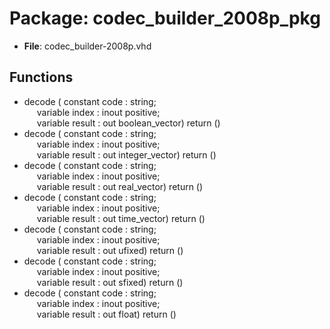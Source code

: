 # Package: codec_builder_2008p_pkg

- **File**: codec_builder-2008p.vhd
## Functions
- decode <font id="function_arguments">( constant code   :       string;<br><span style="padding-left:20px"> variable index  : inout positive;<br><span style="padding-left:20px"> variable result : out   boolean_vector) </font> <font id="function_return">return ()</font>
- decode <font id="function_arguments">( constant code   :       string;<br><span style="padding-left:20px"> variable index  : inout positive;<br><span style="padding-left:20px"> variable result : out   integer_vector) </font> <font id="function_return">return ()</font>
- decode <font id="function_arguments">( constant code   :       string;<br><span style="padding-left:20px"> variable index  : inout positive;<br><span style="padding-left:20px"> variable result : out   real_vector) </font> <font id="function_return">return ()</font>
- decode <font id="function_arguments">( constant code   :       string;<br><span style="padding-left:20px"> variable index  : inout positive;<br><span style="padding-left:20px"> variable result : out   time_vector) </font> <font id="function_return">return ()</font>
- decode <font id="function_arguments">( constant code   :       string;<br><span style="padding-left:20px"> variable index  : inout positive;<br><span style="padding-left:20px"> variable result : out   ufixed) </font> <font id="function_return">return ()</font>
- decode <font id="function_arguments">( constant code   :       string;<br><span style="padding-left:20px"> variable index  : inout positive;<br><span style="padding-left:20px"> variable result : out   sfixed) </font> <font id="function_return">return ()</font>
- decode <font id="function_arguments">( constant code   :       string;<br><span style="padding-left:20px"> variable index  : inout positive;<br><span style="padding-left:20px"> variable result : out   float) </font> <font id="function_return">return ()</font>
